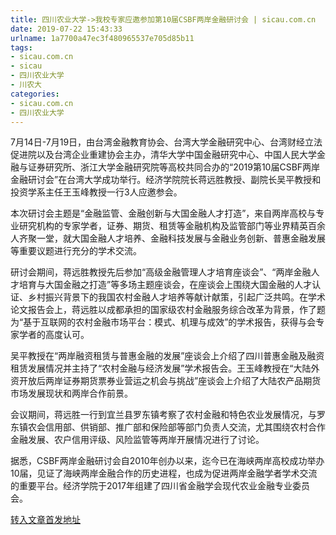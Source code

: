 ```yaml
---
title: 四川农业大学->我校专家应邀参加第10届CSBF两岸金融研讨会 | sicau.com.cn
date: 2019-07-22 15:43:33
urlname: 1a7700a47ec3f480965537e705d85b11
tags: 
- sicau.com.cn
- sicau
- 四川农业大学
- 川农大
categories:
- sicau.com.cn
- 四川农业大学
---
```



7月14日-7月19日，由台湾金融教育协会、台湾大学金融研究中心、台湾财经立法促进院以及台湾企业重建协会主办，清华大学中国金融研究中心、中国人民大学金融与证券研究所、浙江大学金融研究院等高校共同合办的“2019第10届CSBF两岸金融研讨会”在台湾大学成功举行。经济学院院长蒋远胜教授、副院长吴平教授和投资学系主任王玉峰教授一行3人应邀参会。

本次研讨会主题是“金融监管、金融创新与大国金融人才打造”，来自两岸高校与专业研究机构的专家学者，证券、期货、租赁等金融机构及监管部门等业界精英百余人齐聚一堂，就大国金融人才培养、金融科技发展与金融业务创新、普惠金融发展等重要议题进行充分的学术交流。

研讨会期间，蒋远胜教授先后参加“高级金融管理人才培育座谈会”、“两岸金融人才培育与大国金融之打造”等多场主题座谈会，在座谈会上围绕大国金融的人才认证、乡村振兴背景下的我国农村金融人才培养等献计献策，引起广泛共鸣。在学术论文报告会上，蒋远胜以成都承担的国家级农村金融服务综合改革为背景，作了题为“基于互联网的农村金融市场平台：模式、机理与成效”的学术报告，获得与会专家学者的高度认可。

吴平教授在“两岸融资租赁与普惠金融的发展”座谈会上介绍了四川普惠金融及融资租赁发展情况并主持了“农村金融与经济发展”学术报告会。王玉峰教授在“大陆外资开放后两岸证券期货票券业营运之机会与挑战”座谈会上介绍了大陆农产品期货市场发展现状和两岸合作前景。

会议期间，蒋远胜一行到宜兰县罗东镇考察了农村金融和特色农业发展情况，与罗东镇农会信用部、供销部、推广部和保险部等部门负责人交流，尤其围绕农村合作金融发展、农户信用评级、风险监管等两岸开展情况进行了讨论。

据悉，CSBF两岸金融研讨会自2010年创办以来，迄今已在海峡两岸高校成功举办10届，见证了海峡两岸金融合作的历史进程，也成为促进两岸金融学者学术交流的重要平台。经济学院于2017年组建了四川省金融学会现代农业金融专业委员会。





[转入文章首发地址](https://news.sicau.edu.cn/info/1078/52638.htm)